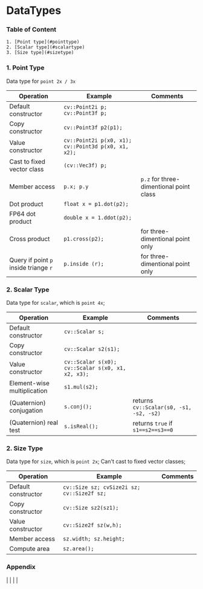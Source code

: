 DataTypes
========================
### Table of Content

	1. [Point type](#pointtype)
	2. [Scalar type](#scalartype)
	3. [Size type](#sizetype)

### 1. Point Type <a name = "pointtype"></a>

Data type for `point 2x / 3x`

| Operation | Example | Comments |
|---|---|---|
| Default constructor | `cv::Point2i p; cv::Point3f p;` |  |
| Copy constructor | `cv::Point3f p2(p1);` |  |
| Value constructor | `cv::Point2i p(x0, x1); cv::Point3d p(x0, x1, x2);` |  |
| Cast to fixed vector class | `(cv::Vec3f) p;` |  |
| Member access | `p.x; p.y` | `p.z` for three-dimentional point class |
| Dot product | `float x = p1.dot(p2);` |  |
| FP64 dot product | `double x = 1.ddot(p2);` |  |
| Cross product | `p1.cross(p2);` | for three-dimentional point only |
| Query if point `p` inside triange `r` | `p.inside (r);` | for three-dimentional point only  |


### 2. Scalar Type <a name="scalartype"></a>

Data type for `scalar`, which is `point 4x`;

| Operation | Example | Comments |
|---|---|---|
| Default constructor | `cv::Scalar s;` |  |
| Copy constructor | `cv::Scalar s2(s1);` |  |
| Value constructor | `cv::Scalar s(x0); cv::Scalar s(x0, x1, x2, x3);` |  |
| Element-wise multiplication | `s1.mul(s2);` |  |
| (Quaternion) conjugation | `s.conj();`| returns `cv::Scalar(s0, -s1, -s2, -s2)` |
| (Quaternion) real test| `s.isReal();` | returns `true` if `s1==s2==s3==0` |


### 2. Size Type <a name="sizetype"></a>

Data type for `size`, which is `point 2x`;  Can't cast to fixed vector classes;

| Operation | Example | Comments |
|---|---|---|
| Default constructor | `cv::Size sz; cvSize2i sz; cv::Size2f sz;` |  |
| Copy constructor | `cv::Size sz2(sz1);` |  |
| Value constructor | `cv::Size2f sz(w,h);` |  |
| Member access | `sz.width; sz.height;` |  |
| Compute area | `sz.area();` |  |

### Appendix
|  |  |  |
